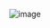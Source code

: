 ![image](https://github.com/glaukko/typing-website/assets/136825566/ffef3d2c-6776-439f-9b6c-b13718f21f6c)
